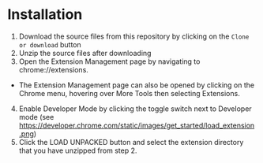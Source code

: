 # Installation

1. Download the source files from this repository by clicking on the `Clone or download` button
2. Unzip the source files after downloading
3. Open the Extension Management page by navigating to chrome://extensions.
- The Extension Management page can also be opened by clicking on the Chrome menu, hovering over More Tools then selecting Extensions.
4. Enable Developer Mode by clicking the toggle switch next to Developer mode (see https://developer.chrome.com/static/images/get_started/load_extension.png)
5. Click the LOAD UNPACKED button and select the extension directory that you have unzipped from step 2.
